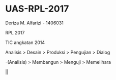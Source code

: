 # UAS-RPL-2017
Deriza M. Alfarizi - 1406031

RPL 2017

TIC angkatan 2014

Analisis > Desain > Produksi > Pengujian > Dialog

-(Analisis) > Membangun > Menguji > Memelihara

   ||
